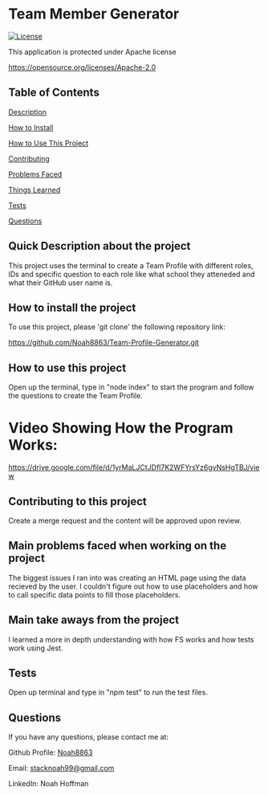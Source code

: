 
  # Team Member Generator 


  [![License](https://img.shields.io/badge/License-Apache_2.0-blue.svg)](https://opensource.org/licenses/Apache-2.0)

  This application is protected under Apache license

  https://opensource.org/licenses/Apache-2.0 


  ## Table of Contents
  [Description](#quick-description-about-the-project)

  [How to Install](#how-to-install-the-project)

  [How to Use This Project](#how-to-use-this-project)

  [Contributing](#contributing-to-this-project)

  [Problems Faced](#main-problems-faced-when-working-on-the-project)

  [Things Learned](#main-take-aways-from-the-project)

  [Tests](#tests)

  [Questions](#questions)


  ## Quick Description about the project 

  This project uses the terminal to create a Team Profile with different roles, IDs and specific question to each role like what school they atteneded and what their GitHub user name is.  

  ## How to install the project 

  To use this project, please 'git clone' the following repository link: 

  https://github.com/Noah8863/Team-Profile-Generator.git 

  ## How to use this project 

  Open up the terminal, type in "node index" to start the program and follow the questions to create the Team Profile.
  
  # Video Showing How the Program Works:
  
  https://drive.google.com/file/d/1yrMaLJCtJDfl7K2WFYrsYz6gvNsHgTBJ/view 

  ## Contributing to this project
  Create a merge request and the content will be approved upon review.  

  ## Main problems faced when working on the project 
 
  The biggest issues I ran into was creating an HTML page using the data recieved by the user. I couldn't figure out how to use placeholders and how to call specific data points to fill those placeholders. 

  ## Main take aways from the project 

  I learned a more in depth understanding with how FS works and how tests work using Jest.  

  ## Tests 

  Open up terminal and type in "npm test" to run the test files.  

  ## Questions 

  If you have any questions, please contact me at: 
 
  Github Profile: [Noah8863](https://github.com/Noah8863)  

  Email: stacknoah99@gmail.com 

  LinkedIn: Noah Hoffman

